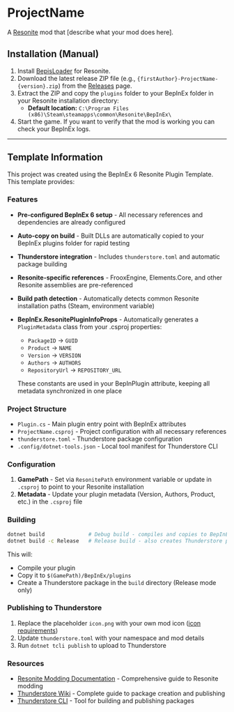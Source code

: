 # ProjectName
A [Resonite](https://resonite.com/) mod that [describe what your mod does here].

## Installation (Manual)
1. Install [BepisLoader](https://github.com/ResoniteModding/BepisLoader) for Resonite.
2. Download the latest release ZIP file (e.g., `{firstAuthor}-ProjectName-{version}.zip`) from the [Releases](https://github.com/{firstAuthor}/ProjectName/releases) page.
3. Extract the ZIP and copy the `plugins` folder to your BepInEx folder in your Resonite installation directory:
   - **Default location:** `C:\Program Files (x86)\Steam\steamapps\common\Resonite\BepInEx\`
4. Start the game. If you want to verify that the mod is working you can check your BepInEx logs.

---

## Template Information

This project was created using the BepInEx 6 Resonite Plugin Template. This template provides:

### Features
- **Pre-configured BepInEx 6 setup** - All necessary references and dependencies are already configured
- **Auto-copy on build** - Built DLLs are automatically copied to your BepInEx plugins folder for rapid testing
- **Thunderstore integration** - Includes `thunderstore.toml` and automatic package building
- **Resonite-specific references** - FrooxEngine, Elements.Core, and other Resonite assemblies are pre-referenced
- **Build path detection** - Automatically detects common Resonite installation paths (Steam, environment variable)
- **BepInEx.ResonitePluginInfoProps** - Automatically generates a `PluginMetadata` class from your .csproj properties:
  - `PackageID` → `GUID`
  - `Product` → `NAME` 
  - `Version` → `VERSION`
  - `Authors` → `AUTHORS`
  - `RepositoryUrl` → `REPOSITORY_URL`
  
  These constants are used in your BepInPlugin attribute, keeping all metadata synchronized in one place

### Project Structure
- `Plugin.cs` - Main plugin entry point with BepInEx attributes
- `ProjectName.csproj` - Project configuration with all necessary references
- `thunderstore.toml` - Thunderstore package configuration
- `.config/dotnet-tools.json` - Local tool manifest for Thunderstore CLI

### Configuration
1. **GamePath** - Set via `ResonitePath` environment variable or update in `.csproj` to point to your Resonite installation
2. **Metadata** - Update your plugin metadata (Version, Authors, Product, etc.) in the `.csproj` file

### Building
```bash
dotnet build              # Debug build - compiles and copies to BepInEx/plugins
dotnet build -c Release   # Release build - also creates Thunderstore package
```
This will:
- Compile your plugin
- Copy it to `$(GamePath)/BepInEx/plugins`
- Create a Thunderstore package in the `build` directory (Release mode only)

### Publishing to Thunderstore
1. Replace the placeholder `icon.png` with your own mod icon ([icon requirements](https://wiki.thunderstore.io/mods/creating-a-package#icon))
2. Update `thunderstore.toml` with your namespace and mod details
3. Run `dotnet tcli publish` to upload to Thunderstore

### Resources
- [Resonite Modding Documentation](https://modding.resonite.net/) - Comprehensive guide to Resonite modding
- [Thunderstore Wiki](https://wiki.thunderstore.io/) - Complete guide to package creation and publishing
- [Thunderstore CLI](https://github.com/thunderstore-io/thunderstore-cli) - Tool for building and publishing packages